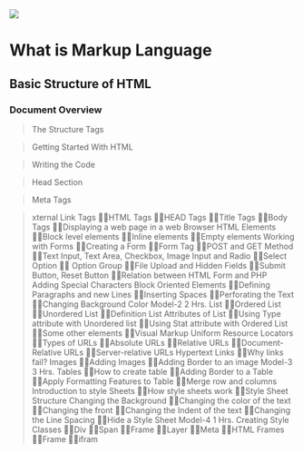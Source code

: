 <img src="https://www.ducatindia.com/images/logo.png">

# What is Markup Language
## Basic Structure of HTML
### Document Overview
> The Structure Tags

> Getting Started With HTML

> Writing the Code

> Head Section

> Meta Tags

> xternal Link Tags
 HTML Tags
 HEAD Tags
 Title Tags
 Body Tags
 Displaying a web page in a web Browser
HTML Elements
 Block level elements
 Inline elements
 Empty elements
Working with Forms
 Creating a Form
 Form Tag
 POST and GET Method
 Text Input, Text Area, Checkbox, Image Input and Radio
 Select Option
  Option Group
 File Upload and Hidden Fields
 Submit Button, Reset Button
 Relation between HTML Form and PHP
Adding Special Characters 
Block Oriented Elements
 Defining Paragraphs and new Lines
 Inserting Spaces
 Perforating the Text
 Changing Background Color
Model-2 2 Hrs.
List
 Ordered List
 Unordered List
 Definition List
Attributes of List
 Using Type attribute with Unordered list
 Using Stat attribute with Ordered List
 Some other elements
 Visual Markup
Uniform Resource Locators
 Types of URLs
 Absolute URLs
 Relative URLs
 Document-Relative URLs
 Server-relative URLs
Hypertext Links
 Why links fail?
Images
 Adding Images
 Adding Border to an image
Model-3 3 Hrs.
Tables
 How to create table
 Adding Border to a Table
 Apply Formatting Features to Table
 Merge row and columns
Introduction to style Sheets
 How style sheets work
 Style Sheet Structure
Changing the Background
 Changing the color of the text
 Changing the front
 Changing the Indent of the text
 Changing the Line Spacing
 Hide a Style Sheet
Model-4 1 Hrs.
Creating Style Classes
 Div
 Span
 Frame
 Layer
 Meta
 HTML Frames
 Frame
 ifram
